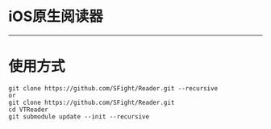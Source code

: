 # iOS原生阅读器

---

# 使用方式

```git
git clone https://github.com/SFight/Reader.git --recursive
or
git clone https://github.com/SFight/Reader.git
cd VTReader
git submodule update --init --recursive
```
